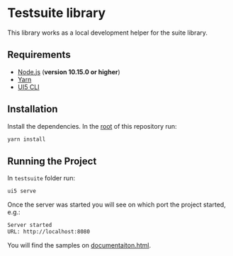 # Testsuite library

This library works as a local development helper for the suite library.

## Requirements

- [Node.js](https://nodejs.org/) (**version 10.15.0 or higher**)
- [Yarn](https://yarnpkg.com)
- [UI5 CLI](https://github.com/SAP/ui5-tooling)

## Installation

Install the dependencies. In the [root](..) of this repository run:

```bash
yarn install
```

## Running the Project

In `testsuite` folder run:

```bash
ui5 serve 
```

Once the server was started you will see on which port the project started, e.g.:

```bash
Server started
URL: http://localhost:8080
```

You will find the samples on [documentaiton.html](http://localhost:8080/documentation.html).
